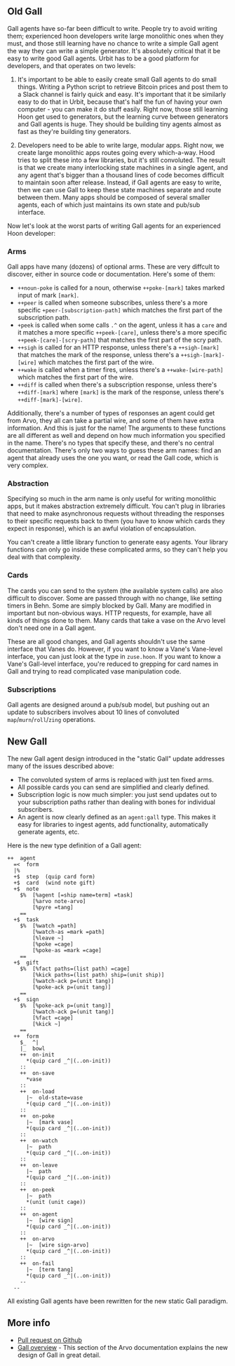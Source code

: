 ## Old Gall

Gall agents have so-far been difficult to write. People try to avoid writing
them; experienced hoon developers write large monolithic ones when they must,
and those still learning have no chance to write a simple Gall agent the way
they can write a simple generator. It's absolutely critical that it be easy to
write good Gall agents. Urbit has to be a good platform for developers, and that
operates on two levels:

1. It's important to be able to easily create small Gall agents to do small
   things. Writing a Python script to retrieve Bitcoin prices and post them to
   a Slack channel is fairly quick and easy. It's important that it be
   similarly easy to do that in Urbit, because that's half the fun of having
   your own computer - you can make it do stuff easily. Right now, those still
   learning Hoon get used to generators, but the learning curve between
   generators and Gall agents is huge. They should be building tiny agents
   almost as fast as they're building tiny generators.

2. Developers need to be able to write large, modular apps. Right now, we
   create large monolithic apps routes going every which-a-way. Hood tries to
   split these into a few libraries, but it's still convoluted. The result is
   that we create many interlocking state machines in a single agent, and any
   agent that's bigger than a thousand lines of code becomes difficult to
   maintain soon after release.  Instead, if Gall agents are easy to write,
   then we can use Gall to keep these state machines separate and route between
   them. Many apps should be composed of several smaller agents, each of which
   just maintains its own state and pub/sub interface.

Now let's look at the worst parts of writing Gall agents for an experienced Hoon
developer:

### Arms

Gall apps have many (dozens) of optional arms. These are very diffcult to
discover, either in source code or documentation. Here's some of them:

- `++noun-poke` is called for a noun, otherwise `++poke-[mark]` takes marked
  input of mark `[mark]`.
- `++peer` is called when someone subscribes, unless there's a more specific
  `+peer-[subscription-path]` which matches the first part of the subscription
  path.
- `+peek` is called when some calls `.^` on the agent, unless it has a `care`
  and it matches a more specific `++peek-[care]`, unless there's a more
  specific `++peek-[care]-[scry-path]` that matches the first part of the scry
  path.
- `++sigh` is called for an HTTP response, unless there's a `++sigh-[mark]`
  that matches the mark of the response, unless there's a
  `++sigh-[mark]-[wire]` which matches the first part of the wire.
- `++wake` is called when a timer fires, unless there's a `++wake-[wire-path]`
  which matches the first part of the wire.
- `++diff` is called when there's a subscription response, unless there's
  `++diff-[mark]` where `[mark]` is the mark of the response, unless there's
  `++diff-[mark]-[wire]`.

Additionally, there's a number of types of responses an agent could get from
Arvo, they all can take a partial wire, and some of them have extra information.
And this is just for the name! The arguments to these functions are all
different as well and depend on how much information you specified in the name.
There's no types that specify these, and there's no central documentation.
There's only two ways to guess these arm names: find an agent that already uses
the one you want, or read the Gall code, which is very complex.

### Abstraction

Specifying so much in the arm name is only useful for writing monolithic apps,
but it makes abstraction extremely difficult. You can't plug in libraries that
need to make asynchronous requests without threading the responses to their
specific requests back to them (you have to know which cards they expect in
response), which is an awful violation of encapsulation.

You can't create a little library function to generate easy agents. Your library
functions can only go inside these complicated arms, so they can't help you deal
with that complexity.

### Cards

The cards you can send to the system (the available system calls) are also
difficult to discover. Some are passed through with no change, like setting
timers in Behn. Some are simply blocked by Gall. Many are modified in important
but non-obvious ways. HTTP requests, for example, have all kinds of things done
to them. Many cards that take a vase on the Arvo level don't need one in a Gall
agent.

These are all good changes, and Gall agents shouldn't use the same interface
that Vanes do. However, if you want to know a Vane's Vane-level interface, you
can just look at the type in `zuse.hoon`. If you want to know a Vane's
Gall-level interface, you're reduced to grepping for card names in Gall and
trying to read complicated vase manipulation code.

### Subscriptions

Gall agents are designed around a pub/sub model, but pushing out an update to
subscribers involves about 10 lines of convoluted `map`/`murn`/`roll`/`zing`
operations.

## New Gall

The new Gall agent design introduced in the "static Gall" update addresses many
of the issues described above:

- The convoluted system of arms is replaced with just ten fixed arms.
- All possible cards you can send are simplified and clearly defined.
- Subscription logic is now much simpler: you just send updates out to your
  subscription paths rather than dealing with bones for individual subscribers.
- An agent is now clearly defined as an `agent:gall` type. This makes it easy
  for libraries to ingest agents, add functionality, automatically generate
  agents, etc.

Here is the new type definition of a Gall agent:

```hoon
++  agent
  =<  form
  |%
  +$  step  (quip card form)
  +$  card  (wind note gift)
  +$  note
    $%  [%agent [=ship name=term] =task]
        [%arvo note-arvo]
        [%pyre =tang]
    ==
  +$  task
    $%  [%watch =path]
        [%watch-as =mark =path]
        [%leave ~]
        [%poke =cage]
        [%poke-as =mark =cage]
    ==
  +$  gift
    $%  [%fact paths=(list path) =cage]
        [%kick paths=(list path) ship=(unit ship)]
        [%watch-ack p=(unit tang)]
        [%poke-ack p=(unit tang)]
    ==
  +$  sign
    $%  [%poke-ack p=(unit tang)]
        [%watch-ack p=(unit tang)]
        [%fact =cage]
        [%kick ~]
    ==
  ++  form
    $_  ^|
    |_  bowl
    ++  on-init
      *(quip card _^|(..on-init))
    ::
    ++  on-save
      *vase
    ::
    ++  on-load
      |~  old-state=vase
      *(quip card _^|(..on-init))
    ::
    ++  on-poke
      |~  [mark vase]
      *(quip card _^|(..on-init))
    ::
    ++  on-watch
      |~  path
      *(quip card _^|(..on-init))
    ::
    ++  on-leave
      |~  path
      *(quip card _^|(..on-init))
    ::
    ++  on-peek
      |~  path
      *(unit (unit cage))
    ::
    ++  on-agent
      |~  [wire sign]
      *(quip card _^|(..on-init))
    ::
    ++  on-arvo
      |~  [wire sign-arvo]
      *(quip card _^|(..on-init))
    ::
    ++  on-fail
      |~  [term tang]
      *(quip card _^|(..on-init))
    --
  --
```

All existing Gall agents have been rewritten for the new static Gall paradigm.

## More info

- [Pull request on Github](https://github.com/urbit/urbit/pull/1996)
- [Gall overview](https://urbit.org/docs/arvo/gall/gall) - This section of the
  Arvo documentation explains the new design of Gall in great detail.
